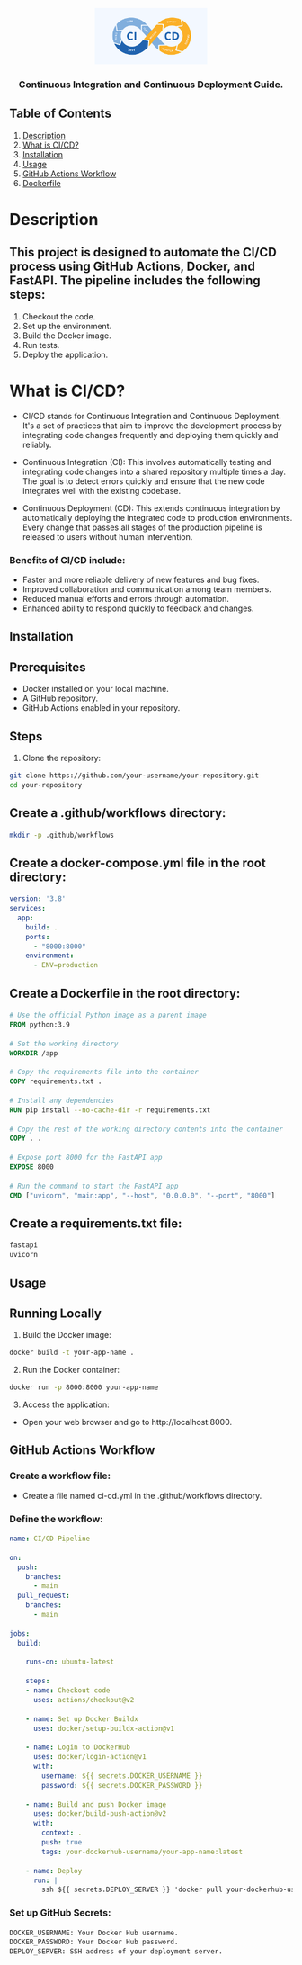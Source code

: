 <!-- CI/CD Logo -->
<br />
<div align="center">
   <img src="CI_CD_img.png" alt="Logo" width="200" height="100">

<h3 align="center">Continuous Integration and Continuous Deployment Guide.</h3>
</div>

## Table of Contents

1. [Description](#description)
2. [What is CI/CD?](#what-is-cd)
3. [Installation](#installation)
4. [Usage](#usage)
5. [GitHub Actions Workflow](#github-actions-workflow)
6. [Dockerfile](#dockerfile)

# Description
## This project is designed to automate the CI/CD process using GitHub Actions, Docker, and FastAPI. The pipeline includes the following steps:
1. Checkout the code.
2. Set up the environment.
3. Build the Docker image.
4. Run tests.
5. Deploy the application.

# What is CI/CD?
- CI/CD stands for Continuous Integration and Continuous Deployment. It's a set of practices that aim to improve the development process by integrating code changes frequently and deploying them quickly and reliably.

- Continuous Integration (CI): This involves automatically testing and integrating code changes into a shared repository multiple times a day. The goal is to detect errors quickly and ensure that the new code integrates well with the existing codebase.

- Continuous Deployment (CD): This extends continuous integration by automatically deploying the integrated code to production environments. Every change that passes all stages of the production pipeline is released to users without human intervention.

### Benefits of CI/CD include:
- Faster and more reliable delivery of new features and bug fixes.
- Improved collaboration and communication among team members.
- Reduced manual efforts and errors through automation.
- Enhanced ability to respond quickly to feedback and changes.

## Installation
## Prerequisites

* Docker installed on your local machine.
* A GitHub repository.
* GitHub Actions enabled in your repository.

## Steps

1. Clone the repository:
```bash
git clone https://github.com/your-username/your-repository.git
cd your-repository
``` 

## Create a .github/workflows directory:
```bash
mkdir -p .github/workflows
```

## Create a docker-compose.yml file in the root directory:

```yml
version: '3.8'
services:
  app:
    build: .
    ports:
      - "8000:8000"
    environment:
      - ENV=production
```

## Create a Dockerfile in the root directory:

```Dockerfile
# Use the official Python image as a parent image
FROM python:3.9

# Set the working directory
WORKDIR /app

# Copy the requirements file into the container
COPY requirements.txt .

# Install any dependencies
RUN pip install --no-cache-dir -r requirements.txt

# Copy the rest of the working directory contents into the container
COPY . .

# Expose port 8000 for the FastAPI app
EXPOSE 8000

# Run the command to start the FastAPI app
CMD ["uvicorn", "main:app", "--host", "0.0.0.0", "--port", "8000"]
```

## Create a requirements.txt file:

```txt
fastapi
uvicorn
```

## Usage
## Running Locally

1. Build the Docker image:
```bash
docker build -t your-app-name .
```

2. Run the Docker container:
```bash
docker run -p 8000:8000 your-app-name
```

3. Access the application:

- Open your web browser and go to http://localhost:8000.

## GitHub Actions Workflow

### Create a workflow file:

- Create a file named ci-cd.yml in the .github/workflows directory.

### Define the workflow:

```yml
name: CI/CD Pipeline

on:
  push:
    branches:
      - main
  pull_request:
    branches:
      - main

jobs:
  build:

    runs-on: ubuntu-latest

    steps:
    - name: Checkout code
      uses: actions/checkout@v2

    - name: Set up Docker Buildx
      uses: docker/setup-buildx-action@v1

    - name: Login to DockerHub
      uses: docker/login-action@v1
      with:
        username: ${{ secrets.DOCKER_USERNAME }}
        password: ${{ secrets.DOCKER_PASSWORD }}

    - name: Build and push Docker image
      uses: docker/build-push-action@v2
      with:
        context: .
        push: true
        tags: your-dockerhub-username/your-app-name:latest

    - name: Deploy
      run: |
        ssh ${{ secrets.DEPLOY_SERVER }} 'docker pull your-dockerhub-username/your-app-name:latest && docker-compose up -d'

```

### Set up GitHub Secrets:
```bash
DOCKER_USERNAME: Your Docker Hub username.
DOCKER_PASSWORD: Your Docker Hub password.
DEPLOY_SERVER: SSH address of your deployment server.
```